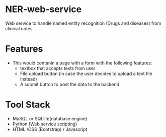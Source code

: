 # NER-web-service
Web service to handle named entity recognition (Drugs and diseases) from clinical notes

# Features
- This would contanin a page with a form with the following features:
  -  textbox that accepts texts from user
  -  File upload button (in case the user decides to upload a text file instead)
  -  A submit button to post the data to the backend

# Tool Stack
- MySQL or SQLlite(database engine)
- Python (Web service scripting)
- HTML /CSS (Bootstrap) / Javascript

